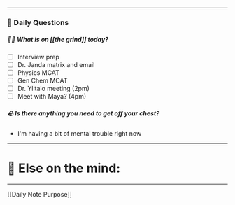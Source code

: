 
---
###  📅 Daily Questions 

##### 🤾‍♀️ What is on [[the grind]] today?
 - [ ]  Interview prep
 - [ ] Dr. Janda matrix and email
 - [ ] Physics MCAT
 - [ ] Gen Chem MCAT
 - [ ] Dr. Ylitalo meeting (2pm)
 - [ ] Meet with Maya? (4pm)
##### 🪨 Is there anything you need to get off your chest?
- I'm having a bit of mental trouble right now

---
# 📝 Else on the mind:

---

[[Daily Note Purpose]]